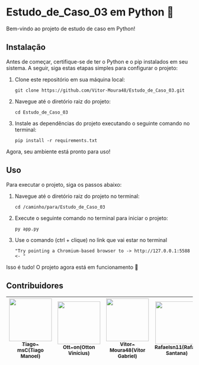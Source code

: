 # Estudo_de_Caso_03 em Python 🐍

Bem-vindo ao projeto de estudo de caso em Python!

## Instalação

Antes de começar, certifique-se de ter o Python e o pip instalados em seu sistema. A seguir, siga estas etapas simples para configurar o projeto:

1. Clone este repositório em sua máquina local:

   ```
   git clone https://github.com/Vitor-Moura48/Estudo_de_Caso_03.git
   ```

2. Navegue até o diretório raiz do projeto:

   ```
   cd Estudo_de_Caso_03
   ```

3. Instale as dependências do projeto executando o seguinte comando no terminal:

   ```
   pip install -r requirements.txt
   ```

Agora, seu ambiente está pronto para uso!

## Uso

Para executar o projeto, siga os passos abaixo:

1. Navegue até o diretório raiz do projeto no terminal:

   ```
   cd /caminho/para/Estudo_de_Caso_03
   ```

2. Execute o seguinte comando no terminal para iniciar o projeto:

   ```
   py app.py
   ```
   
3. Use o comando (ctrl + clique) no link que vai estar no terminal

   ```
   "Try pointing a Chromium-based browser to -> http://127.0.0.1:5588 <- "
   ```

Isso é tudo! O projeto agora está em funcionamento 🚀

## Contribuidores
| [<img loading="lazy" src="https://avatars.githubusercontent.com/u/91148044?v=4" width=115><br><sub>Tiago-msC(Tiago Manoel)</sub>](https://github.com/Tiago-msC) |  [<img loading="lazy" src="https://avatars.githubusercontent.com/u/134803634?v=4" width=115><br><sub>Ott-on(Otton Vinícius)</sub>](https://github.com/Ott-on) | [<img loading="lazy" src="https://avatars.githubusercontent.com/u/90641243?v=4" width=115><br><sub>Vitor-Moura48(Vitor Gabriel)</sub>](https://github.com/Vitor-Moura48) | [<img loading="lazy" src="https://avatars.githubusercontent.com/u/140290416?v=4" width=115><br><sub>Rafaelsn11(Rafael Santana)</sub>](https://github.com/Rafaelsn11) | [<img loading="lazy" src="https://avatars.githubusercontent.com/u/144070176?v=4" width=115><br><sub>CESF00(Carlos Erbe)</sub>](https://github.com/CESF00) |
| :---: | :---: | :---: | :---: | :---: |


